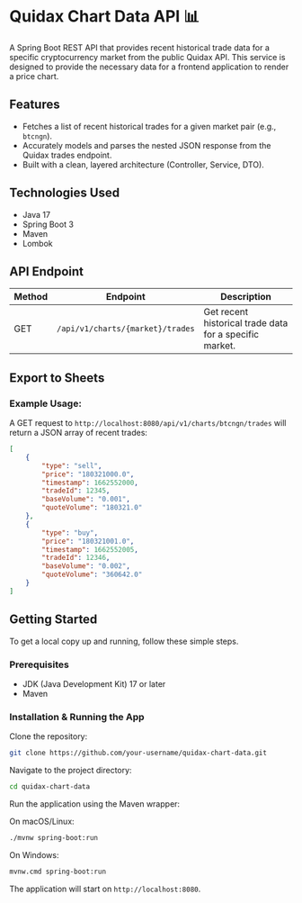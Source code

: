 # Quidax Chart Data API 📊

A Spring Boot REST API that provides recent historical trade data for a specific cryptocurrency market from the public Quidax API. This service is designed to provide the necessary data for a frontend application to render a price chart.

## Features

- Fetches a list of recent historical trades for a given market pair (e.g., `btcngn`).
- Accurately models and parses the nested JSON response from the Quidax trades endpoint.
- Built with a clean, layered architecture (Controller, Service, DTO).

## Technologies Used

- Java 17
- Spring Boot 3
- Maven
- Lombok

## API Endpoint

| Method | Endpoint                     | Description                                             |
|--------|------------------------------|---------------------------------------------------------|
| GET    | `/api/v1/charts/{market}/trades` | Get recent historical trade data for a specific market. |

## Export to Sheets

### Example Usage:

A GET request to `http://localhost:8080/api/v1/charts/btcngn/trades` will return a JSON array of recent trades:

```json
[
    {
        "type": "sell",
        "price": "180321000.0",
        "timestamp": 1662552000,
        "tradeId": 12345,
        "baseVolume": "0.001",
        "quoteVolume": "180321.0"
    },
    {
        "type": "buy",
        "price": "180321001.0",
        "timestamp": 1662552005,
        "tradeId": 12346,
        "baseVolume": "0.002",
        "quoteVolume": "360642.0"
    }
]
```

## Getting Started

To get a local copy up and running, follow these simple steps.

### Prerequisites

- JDK (Java Development Kit) 17 or later
- Maven

### Installation & Running the App

Clone the repository:

```bash
git clone https://github.com/your-username/quidax-chart-data.git
```

Navigate to the project directory:

```bash
cd quidax-chart-data
```

Run the application using the Maven wrapper:

On macOS/Linux:

```bash
./mvnw spring-boot:run
```

On Windows:

```bash
mvnw.cmd spring-boot:run
```

The application will start on `http://localhost:8080`.